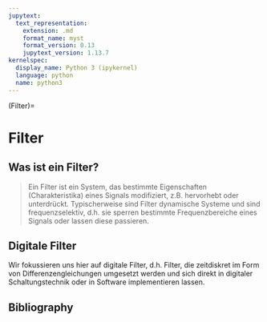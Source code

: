```yaml
---
jupytext:
  text_representation:
    extension: .md
    format_name: myst
    format_version: 0.13
    jupytext_version: 1.13.7
kernelspec:
  display_name: Python 3 (ipykernel)
  language: python
  name: python3
---
```


(Filter)=

# Filter




## Was ist ein Filter?
> Ein Filter ist ein System, das bestimmte Eigenschaften (Charakteristika) eines Signals 
> modifiziert, z.B. hervorhebt oder unterdrückt. Typischerweise sind Filter dynamische
> Systeme und sind frequenzselektiv, d.h. sie sperren bestimmte Frequenzbereiche eines Signals 
> oder lassen diese passieren.

## Digitale Filter
Wir fokussieren uns hier auf digitale Filter, d.h. Filter, die zeitdiskret im Form von 
Differenzengleichungen umgesetzt werden und sich direkt in digitaler Schaltungstechnik oder 
in Software implementieren lassen. 



## Bibliography

```{bibliography} ../_bibliography/references.bib
```
